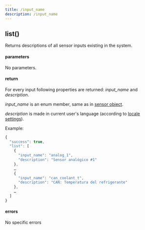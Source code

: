 ```yaml
---
title: /input_name
description: /input_name
---
```


## list()
Returns descriptions of all sensor inputs existing in the system. 

#### parameters
No parameters.

#### return
For every input following properties are returned: *input_name* and *description*.

*input_name* is an enum member, same as in [sensor object](./sensor.md).

*description* is made in current user's language (according to [locale settings](../../../commons/user/settings/index.md)).

Example:

```js
{
  "success": true,
  "list": [
    {
      "input_name": "analog_1", 
      "description": "Sensor analógico #1"
    },
    …
    {
      "input_name": "can_coolant_t",
	  "description": "CAN: Temperatura del refrigerante"
    },
	…
  ]
}
```

#### errors
No specific errors
